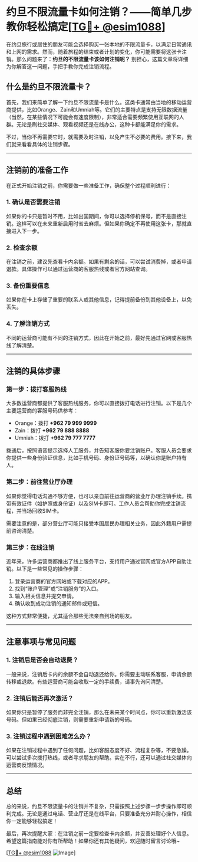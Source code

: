 # 约旦不限流量卡如何注销？——简单几步教你轻松搞定[[TG💪+ @esim1088](https://t.me/s/esim1088)]

在约旦旅行或居住的朋友可能会选择购买一张本地的不限流量卡，以满足日常通讯和上网的需求。然而，随着旅程的结束或者计划的变化，你可能需要将这张卡注销。那么问题来了：**约旦的不限流量卡该如何注销呢？** 别担心，这篇文章将详细为你解答这一问题，手把手教你完成注销流程。

## 什么是约旦不限流量卡？

首先，我们来简单了解一下约旦不限流量卡是什么。这类卡通常由当地的移动运营商提供，比如Orange、Zain和Umniah等。它们的主要特点是支持无限数据流量（当然，在某些情况下可能会有速度限制），非常适合需要频繁使用互联网的人群。无论是刷社交媒体、观看视频还是在线办公，这种卡都能满足你的需求。

不过，当你不再需要它时，就需要及时注销，以免产生不必要的费用。接下来，我们就来看看具体的注销步骤。

---

## 注销前的准备工作

在正式开始注销之前，你需要做一些准备工作，确保整个过程顺利进行：

### 1. **确认是否需要注销**
   如果你的卡只是暂时不用，比如出国期间，你可以选择停机保号，而不是直接注销。这样可以在未来重新启用时省去麻烦。但如果你确定不再使用这张卡，那就直接进入下一步。

### 2. **检查余额**
   在注销之前，建议先查看卡内余额。如果有剩余的话，可以尝试消费掉，或者申请退款。具体操作可以通过运营商的客服热线或者官方网站查询。

### 3. **备份重要信息**
   如果你在卡上存储了重要的联系人或其他信息，记得提前备份到其他设备上，以免丢失。

### 4. **了解注销方式**
   不同的运营商可能有不同的注销方式，因此在开始之前，最好先通过官网或客服热线了解清楚。

---

## 注销的具体步骤

### 第一步：拨打客服热线

大多数运营商都提供了客服热线服务，你可以直接拨打电话进行注销。以下是几个主要运营商的客服号码供参考：

- Orange：拨打 **+962 79 999 9999**
- Zain：拨打 **+962 79 888 8888**
- Umniah：拨打 **+962 79 777 7777**

拨通后，按照语音提示选择人工服务，并告知客服你要注销账户。客服人员会要求你提供一些身份验证信息，比如手机号码、身份证号码等，以确认你是账户持有人。

### 第二步：前往营业厅办理

如果你觉得电话沟通不够方便，也可以亲自前往运营商的营业厅办理注销手续。携带有效证件（如护照或身份证）以及SIM卡即可。工作人员会帮助你完成注销流程，并当场回收SIM卡。

需要注意的是，部分营业厅可能只接受本国居民办理相关业务，因此外籍用户需提前咨询清楚。

### 第三步：在线注销

近年来，许多运营商都推出了线上服务平台，支持用户通过官网或官方APP自助注销。以下是一些常见的操作步骤：

1. 登录运营商的官方网站或下载对应的APP。
2. 找到“账户管理”或“注销服务”的入口。
3. 输入相关信息并提交申请。
4. 确认收到成功注销的通知邮件或短信。

这种方式非常便捷，尤其适合那些无法亲自到场的朋友。

---

## 注意事项与常见问题

### 1. **注销后是否会自动退费？**
   一般来说，注销后卡内的余额不会自动退还给你。你需要主动联系客服，申请余额转移或退款。有些运营商可能会收取一定的手续费，请事先询问清楚。

### 2. **注销后能否再次激活？**
   如果你只是暂停了服务而非完全注销，那么在未来某个时间点，你可以重新激活该号码。但如果已经彻底注销，则需要重新申请新的号码。

### 3. **注销过程中遇到困难怎么办？**
   如果在注销过程中遇到了任何问题，比如客服态度不好、流程复杂等，不要急躁。可以尝试多次拨打热线，或者寻求朋友的帮助。实在不行，还可以通过社交媒体向运营商反馈情况。

---

## 总结

总的来说，约旦不限流量卡的注销并不复杂，只需按照上述步骤一步步操作即可顺利完成。无论是通过电话、营业厅还是在线平台，只要准备充分并耐心操作，相信你一定能够轻松搞定！

最后，再次提醒大家：在注销之前一定要检查卡内余额，并妥善处理好个人信息。希望这篇指南能对你有所帮助！如果你还有其他疑问，欢迎随时留言讨论哦~

[[TG💪+ @esim1088](https://t.me/s/esim1088) ![Image](https://i.postimg.cc/4NQfJmqS/Snipaste-2025-05-13-00-14-12.png)]